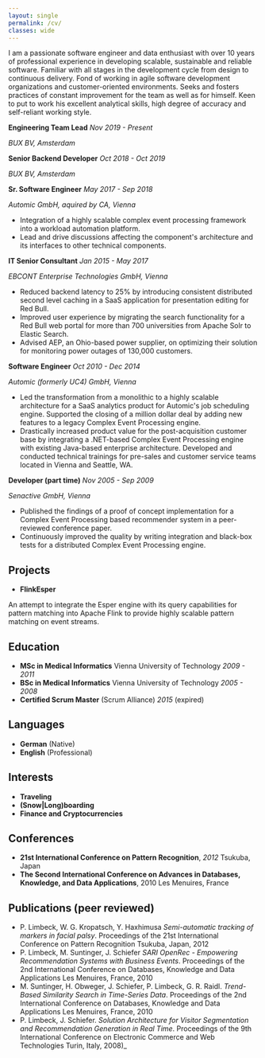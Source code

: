 ```yaml
---
layout: single
permalink: /cv/
classes: wide
---
```


I am a passionate software engineer and data enthusiast with over 10 years of professional experience in developing scalable, sustainable and reliable software. Familiar with all stages in the development cycle from design to continuous delivery. Fond of working in agile software development organizations and customer-oriented environments. Seeks and fosters practices of constant improvement for the team as well as for himself. Keen to put to work his excellent analytical skills, high degree of accuracy and self-reliant working style.


**Engineering Team Lead** _Nov 2019 - Present_

_BUX BV, Amsterdam_

**Senior Backend Developer** _Oct 2018 - Oct 2019_

_BUX BV, Amsterdam_

**Sr. Software Engineer** _May 2017 - Sep 2018_

_Automic GmbH, aquired by CA, Vienna_

* Integration of a highly scalable complex event processing framework into a workload automation platform.
* Lead and drive discussions affecting the component's architecture and its interfaces to other technical components.

**IT Senior Consultant** _Jan 2015 - May 2017_

_EBCONT Enterprise Technologies GmbH, Vienna_

* Reduced backend latency to 25% by introducing consistent distributed second level caching in a SaaS application for presentation editing for Red Bull.
* Improved user experience by migrating the search functionality for a Red Bull web portal for more than 700 universities from Apache Solr to Elastic Search.
* Advised AEP, an Ohio-based power supplier, on optimizing their solution for monitoring power outages of 130,000 customers.

**Software Engineer** _Oct 2010 - Dec 2014_

_Automic (formerly UC4) GmbH, Vienna_

* Led the transformation from a monolithic to a highly scalable architecture for a SaaS analytics product for Automic's job scheduling engine.
Supported the closing of a million dollar deal by adding new features to a legacy Complex Event Processing engine.
* Drastically increased product value for the post-acquisition customer base by integrating a .NET-based Complex Event Processing engine with existing Java-based enterprise architecture.
Developed and conducted technical trainings for pre-sales and customer service teams located in Vienna and Seattle, WA.

**Developer (part time)** _Nov 2005 - Sep 2009_

_Senactive GmbH, Vienna_

* Published the findings of a proof of concept implementation for a Complex Event Processing based recommender system in a peer-reviewed conference paper.
* Continuously improved the quality by writing integration and black-box tests for a distributed Complex Event Processing engine.

## Projects

* **FlinkEsper**

An attempt to integrate the Esper engine with its query capabilities for pattern matching into Apache Flink to provide highly scalable pattern matching on event streams.

## Education

* **MSc in Medical Informatics** Vienna University of Technology _2009 - 2011_
* **BSc in Medical Informatics** Vienna University of Technology _2005 - 2008_
* **Certified Scrum Master** (Scrum Alliance) _2015_ (expired)

## Languages
* **German** (Native)
* **English** (Professional)

## Interests
* **Traveling**
* **(Snow\|Long)boarding**
* **Finance and Cryptocurrencies**

## Conferences
* **21st International Conference on Pattern Recognition**, _2012_ Tsukuba, Japan
* **The Second International Conference on Advances in Databases, Knowledge, and Data Applications**, 2010 Les Menuires, France

## Publications (peer reviewed)
* P. Limbeck, W. G. Kropatsch, Y. Haxhimusa
_Semi-automatic tracking of markers in facial palsy_. Proceedings of the 21st International Conference on Pattern Recognition
Tsukuba, Japan, 2012
* P. Limbeck, M. Suntinger, J. Schiefer
_SARI OpenRec - Empowering Recommendation Systems with Business Events_. Proceedings of the 2nd International Conference on Databases, Knowledge and Data Applications
Les Menuires, France, 2010
* M. Suntinger, H. Obweger, J. Schiefer, P. Limbeck, G. R. Raidl.
_Trend-Based Similarity Search in Time-Series Data_. Proceedings of the 2nd International Conference on Databases, Knowledge and Data Applications
Les Menuires, France, 2010
* P. Limbeck, J. Schiefer.
_Solution Architecture for Visitor Segmentation and Recommendation Generation in Real Time_. Proceedings of the 9th International Conference on Electronic Commerce and Web Technologies
Turin, Italy, 2008)_